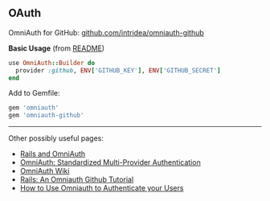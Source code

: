 ## OAuth

OmniAuth for GitHub: [github.com/intridea/omniauth-github](https://github.com/intridea/omniauth-github)

**Basic Usage** (from [README](https://github.com/intridea/omniauth-github/blob/master/README.md))

```ruby
use OmniAuth::Builder do
  provider :github, ENV['GITHUB_KEY'], ENV['GITHUB_SECRET']
end
```

Add to Gemfile:
```ruby
gem 'omniauth'
gem 'omniauth-github'
```

----

Other possibly useful pages:

* [Rails and OmniAuth](https://github.com/RailsApps/rails-omniauth/blob/master/README.textile)
* [OmniAuth: Standardized Multi-Provider Authentication](https://github.com/intridea/omniauth/blob/master/README.md)
* [OmniAuth Wiki](https://github.com/intridea/omniauth/wiki)
* [Rails: An Omniauth Github Tutorial](http://natashatherobot.com/rails-omniauth-github-tutorial/)
* [How to Use Omniauth to Authenticate your Users](http://code.tutsplus.com/articles/how-to-use-omniauth-to-authenticate-your-users--net-22094)
